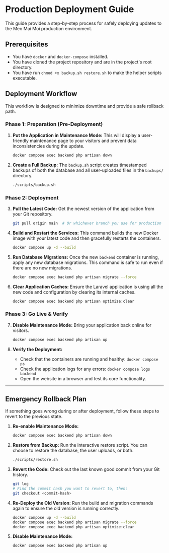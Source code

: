 # Production Deployment Guide

This guide provides a step-by-step process for safely deploying updates to the Meo Mai Moi production environment.

## Prerequisites

- You have `docker` and `docker-compose` installed.
- You have cloned the project repository and are in the project's root directory.
- You have run `chmod +x backup.sh restore.sh` to make the helper scripts executable.

## Deployment Workflow

This workflow is designed to minimize downtime and provide a safe rollback path.

### Phase 1: Preparation (Pre-Deployment)

1.  **Put the Application in Maintenance Mode:**
    This will display a user-friendly maintenance page to your visitors and prevent data inconsistencies during the update.
    ```bash
    docker compose exec backend php artisan down
    ```

2.  **Create a Full Backup:**
        The `backup.sh` script creates timestamped backups of both the database and all user-uploaded files in the `backups/` directory.
    ```bash
    ./scripts/backup.sh
    ```

### Phase 2: Deployment

3.  **Pull the Latest Code:**
    Get the newest version of the application from your Git repository.
    ```bash
    git pull origin main  # Or whichever branch you use for production
    ```

4.  **Build and Restart the Services:**
    This command builds the new Docker image with your latest code and then gracefully restarts the containers.
    ```bash
    docker compose up -d --build
    ```

5.  **Run Database Migrations:**
    Once the new `backend` container is running, apply any new database migrations. This command is safe to run even if there are no new migrations.
    ```bash
    docker compose exec backend php artisan migrate --force
    ```

6.  **Clear Application Caches:**
    Ensure the Laravel application is using all the new code and configuration by clearing its internal caches.
    ```bash
    docker compose exec backend php artisan optimize:clear
    ```

### Phase 3: Go Live & Verify

7.  **Disable Maintenance Mode:**
    Bring your application back online for visitors.
    ```bash
    docker compose exec backend php artisan up
    ```

8.  **Verify the Deployment:**
    - Check that the containers are running and healthy: `docker compose ps`
    - Check the application logs for any errors: `docker compose logs backend`
    - Open the website in a browser and test its core functionality.

---

## Emergency Rollback Plan

If something goes wrong during or after deployment, follow these steps to revert to the previous state.

1.  **Re-enable Maintenance Mode:**
    ```bash
    docker compose exec backend php artisan down
    ```

2.  **Restore from Backup:**
    Run the interactive restore script. You can choose to restore the database, the user uploads, or both.
    ```bash
    ./scripts/restore.sh
    ```

3.  **Revert the Code:**
    Check out the last known good commit from your Git history.
    ```bash
    git log
    # Find the commit hash you want to revert to, then:
    git checkout <commit-hash>
    ```

4.  **Re-Deploy the Old Version:**
    Run the build and migration commands again to ensure the old version is running correctly.
    ```bash
    docker compose up -d --build
    docker compose exec backend php artisan migrate --force
    docker compose exec backend php artisan optimize:clear
    ```

5.  **Disable Maintenance Mode:**
    ```bash
    docker compose exec backend php artisan up
    ```